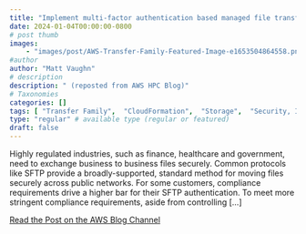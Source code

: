 ```yaml
---
title: "Implement multi-factor authentication based managed file transfer using AWS Transfer Family and AWS Secrets Manager"
date: 2024-01-04T00:00:00-0800
# post thumb
images:
    - "images/post/AWS-Transfer-Family-Featured-Image-e1653504864558.png"
#author
author: "Matt Vaughn"
# description
description: " (reposted from AWS HPC Blog)"
# Taxonomies
categories: []
tags: [ "Transfer Family",  "CloudFormation",  "Storage",  "Security, Identity, & Compliance",  "Simple Storage Service (S3)",  "Migration & Transfer Services",  "Elastic File System (EFS)",  "Secrets Manager",  "hpcblog", ]
type: "regular" # available type (regular or featured)
draft: false
---
```


Highly regulated industries, such as finance, healthcare and government, need to exchange business to business files securely. Common protocols like SFTP provide a broadly-supported, standard method for moving files securely across public networks. For some customers, compliance requirements drive a higher bar for their SFTP authentication. To meet more stringent compliance requirements, aside from controlling […]

<a href="https://aws.amazon.com/blogs/storage/implement-multi-factor-authentication-based-managed-file-transfer-using-aws-transfer-family-and-aws-secrets-manager/" class="btn btn-primary btn-lg active" role="button" aria-pressed="true" style="margin-top: 8px;">Read the Post on the AWS Blog Channel</a>